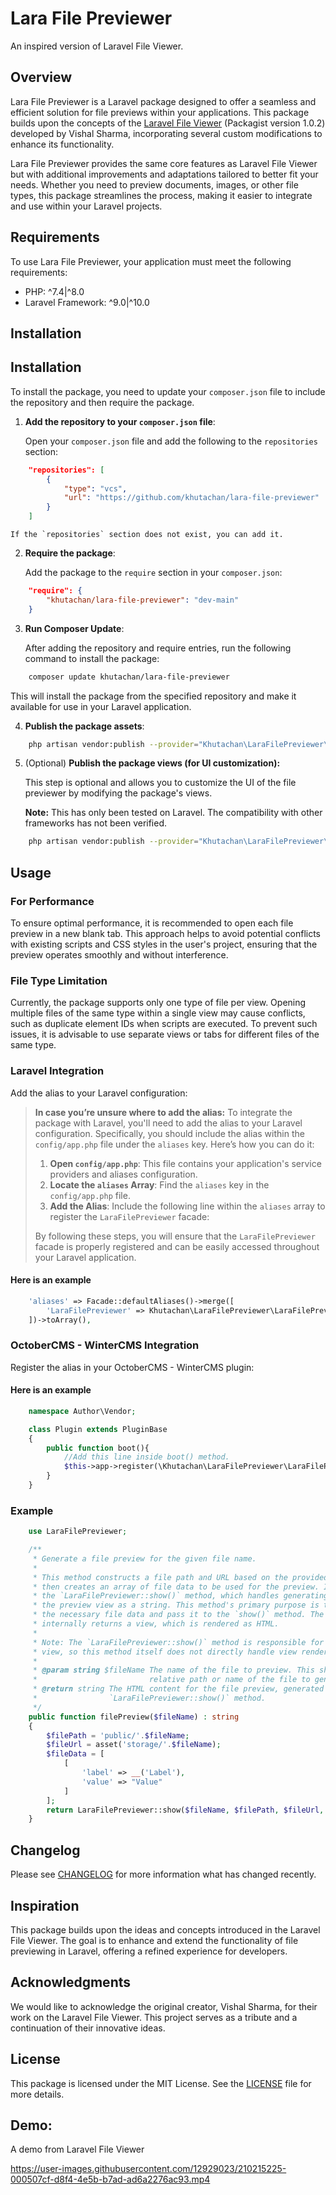 # Lara File Previewer

An inspired version of Laravel File Viewer.

## Overview

Lara File Previewer is a Laravel package designed to offer a seamless and efficient solution for file previews within your applications. This package builds upon the concepts of the [Laravel File Viewer](https://github.com/vish4395/lara-file-previewer) (Packagist version 1.0.2) developed by Vishal Sharma, incorporating several custom modifications to enhance its functionality.

Lara File Previewer provides the same core features as Laravel File Viewer but with additional improvements and adaptations tailored to better fit your needs. Whether you need to preview documents, images, or other file types, this package streamlines the process, making it easier to integrate and use within your Laravel projects.

## Requirements

To use Lara File Previewer, your application must meet the following requirements:

-   PHP: ^7.4|^8.0
-   Laravel Framework: ^9.0|^10.0

## Installation

## Installation

To install the package, you need to update your `composer.json` file to include the repository and then require the package.

1. **Add the repository to your `composer.json` file**:

    Open your `composer.json` file and add the following to the `repositories` section:

```json
    "repositories": [
        {
            "type": "vcs",
            "url": "https://github.com/khutachan/lara-file-previewer"
        }
    ]
```

    If the `repositories` section does not exist, you can add it.

2. **Require the package**:

    Add the package to the `require` section in your `composer.json`:

```json
    "require": {
        "khutachan/lara-file-previewer": "dev-main"
    }
```

3. **Run Composer Update**:

    After adding the repository and require entries, run the following command to install the package:

```bash
    composer update khutachan/lara-file-previewer
```

This will install the package from the specified repository and make it available for use in your Laravel application.

4. **Publish the package assets**:

```bash
    php artisan vendor:publish --provider="Khutachan\LaraFilePreviewer\LaraFilePreviewerServiceProvider" --tag=assets
```

5. (Optional) **Publish the package views (for UI customization):**

    This step is optional and allows you to customize the UI of the file previewer by modifying the package's views.

    **Note:** This has only been tested on Laravel. The compatibility with other frameworks has not been verified.

```bash
    php artisan vendor:publish --provider="Khutachan\LaraFilePreviewer\LaraFilePreviewerServiceProvider" --tag=views
```

## Usage

### For Performance

To ensure optimal performance, it is recommended to open each file preview in a new blank tab. This approach helps to avoid potential conflicts with existing scripts and CSS styles in the user's project, ensuring that the preview operates smoothly and without interference.

### File Type Limitation

Currently, the package supports only one type of file per view. Opening multiple files of the same type within a single view may cause conflicts, such as duplicate element IDs when scripts are executed. To prevent such issues, it is advisable to use separate views or tabs for different files of the same type.

### Laravel Integration

Add the alias to your Laravel configuration:

> **In case you’re unsure where to add the alias:**
> To integrate the package with Laravel, you'll need to add the alias to your Laravel configuration. Specifically, you should include the alias within the `config/app.php` file under the `aliases` key.
> Here’s how you can do it:
>
> 1. **Open `config/app.php`**: This file contains your application's service providers and aliases configuration.
> 2. **Locate the `aliases` Array**: Find the `aliases` key in the `config/app.php` file.
> 3. **Add the Alias**: Include the following line within the `aliases` array to register the `LaraFilePreviewer` facade:
>
> By following these steps, you will ensure that the `LaraFilePreviewer` facade is properly registered and can be easily accessed throughout your Laravel application.

#### Here is an example

```php
    'aliases' => Facade::defaultAliases()->merge([
        'LaraFilePreviewer' => Khutachan\LaraFilePreviewer\LaraFilePreviewerFacade::class, //This line registers the LaraFilePreviewer facade. Ensure that you place it within the aliases array in config/app.php.
    ])->toArray(),
```

### OctoberCMS - WinterCMS Integration

Register the alias in your OctoberCMS - WinterCMS plugin:

#### Here is an example

```php
    namespace Author\Vendor;

    class Plugin extends PluginBase
    {
        public function boot(){
            //Add this line inside boot() method.
            $this->app->register(\Khutachan\LaraFilePreviewer\LaraFilePreviewerServiceProvider::class);
        }
    }
```

### Example

```php
    use LaraFilePreviewer;

    /**
     * Generate a file preview for the given file name.
     *
     * This method constructs a file path and URL based on the provided filename,
     * then creates an array of file data to be used for the preview. It calls
     * the `LaraFilePreviewer::show()` method, which handles generating and returning
     * the preview view as a string. This method's primary purpose is to format
     * the necessary file data and pass it to the `show()` method. The `show()` method
     * internally returns a view, which is rendered as HTML.
     *
     * Note: The `LaraFilePreviewer::show()` method is responsible for returning the
     * view, so this method itself does not directly handle view rendering.
     *
     * @param string $fileName The name of the file to preview. This should be the
     *                         relative path or name of the file to generate a preview for.
     * @return string The HTML content for the file preview, generated by the
     *                `LaraFilePreviewer::show()` method.
     */
    public function filePreview($fileName) : string
    {
        $filePath = 'public/'.$fileName;
        $fileUrl = asset('storage/'.$fileName);
        $fileData = [
            [
                'label' => __('Label'),
                'value' => "Value"
            ]
        ];
        return LaraFilePreviewer::show($fileName, $filePath, $fileUrl, $fileData);
    }
```

## Changelog

Please see [CHANGELOG](CHANGELOG.md) for more information what has changed recently.

## Inspiration

This package builds upon the ideas and concepts introduced in the Laravel File Viewer. The goal is to enhance and extend the functionality of file previewing in Laravel, offering a refined experience for developers.

## Acknowledgments

We would like to acknowledge the original creator, Vishal Sharma, for their work on the Laravel File Viewer. This project serves as a tribute and a continuation of their innovative ideas.

## License

This package is licensed under the MIT License. See the [LICENSE](LICENSE) file for more details.

## Demo:

A demo from Laravel File Viewer

https://user-images.githubusercontent.com/12929023/210215225-000507cf-d8f4-4e5b-b7ad-ad6a2276ac93.mp4
